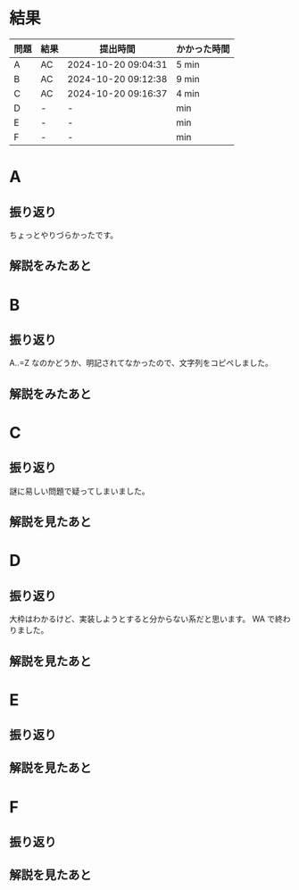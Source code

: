 # 結果

| 問題 | 結果 | 提出時間            | かかった時間 |
|------|------|---------------------|--------------|
| A    | AC   | 2024-10-20 09:04:31 | 5 min        |
| B    | AC   | 2024-10-20 09:12:38 | 9 min        |
| C    | AC   | 2024-10-20 09:16:37 | 4 min        |
| D    | -    | -                   |    min       |
| E    | -    | -                   |    min       |
| F    | -    | -                   |    min       |

# A

## 振り返り

ちょっとやりづらかったです。

## 解説をみたあと

# B

## 振り返り

A..=Z なのかどうか、明記されてなかったので、文字列をコピペしました。

## 解説をみたあと

# C

## 振り返り

謎に易しい問題で疑ってしまいました。

## 解説を見たあと

# D

## 振り返り

大枠はわかるけど、実装しようとすると分からない系だと思います。
WA で終わりました。

## 解説を見たあと

# E

## 振り返り

## 解説を見たあと

# F

## 振り返り

## 解説を見たあと

